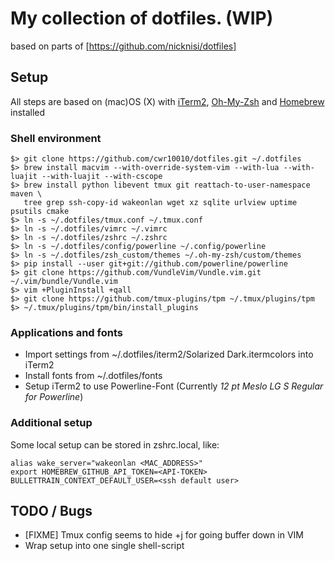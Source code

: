 # My collection of dotfiles. (WIP)

based on parts of [https://github.com/nicknisi/dotfiles]

## Setup

All steps are based on (mac)OS (X) with [iTerm2](https://www.iterm2.com), [Oh-My-Zsh](http://ohmyz.sh) and [Homebrew](http://brew.sh) installed

### Shell environment

    $> git clone https://github.com/cwr10010/dotfiles.git ~/.dotfiles
    $> brew install macvim --with-override-system-vim --with-lua --with-luajit --with-luajit --with-cscope
    $> brew install python libevent tmux git reattach-to-user-namespace maven \
       tree grep ssh-copy-id wakeonlan wget xz sqlite urlview uptime psutils cmake
    $> ln -s ~/.dotfiles/tmux.conf ~/.tmux.conf
    $> ln -s ~/.dotfiles/vimrc ~/.vimrc
    $> ln -s ~/.dotfiles/zshrc ~/.zshrc
    $> ln -s ~/.dotfiles/config/powerline ~/.config/powerline
    $> ln -s ~/.dotfiles/zsh_custom/themes ~/.oh-my-zsh/custom/themes
    $> pip install --user git+git://github.com/powerline/powerline
    $> git clone https://github.com/VundleVim/Vundle.vim.git ~/.vim/bundle/Vundle.vim
    $> vim +PluginInstall +qall
    $> git clone https://github.com/tmux-plugins/tpm ~/.tmux/plugins/tpm
    $> ~/.tmux/plugins/tpm/bin/install_plugins

### Applications and fonts
* Import settings from ~/.dotfiles/iterm2/Solarized Dark.itermcolors into iTerm2
* Install fonts from ~/.dotfiles/fonts
* Setup iTerm2 to use Powerline-Font (Currently *12 pt Meslo LG S Regular for Powerline*)

### Additional setup
Some local setup can be stored in zshrc.local, like:

    alias wake_server="wakeonlan <MAC_ADDRESS>"
    export HOMEBREW_GITHUB_API_TOKEN=<API-TOKEN>
    BULLETTRAIN_CONTEXT_DEFAULT_USER=<ssh default user>

## TODO / Bugs
* [FIXME] Tmux config seems to hide <prefix>+j for going buffer down in VIM
* Wrap setup into one single shell-script
